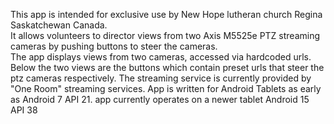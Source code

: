 This app is intended for exclusive use by New Hope lutheran church Regina Saskatchewan Canada.  
It allows volunteers to director views from two Axis M5525e PTZ streaming cameras by pushing buttons to steer the cameras.  
The app displays views from two cameras, accessed via hardcoded urls.
Below the two views are the buttons which contain preset urls that steer the ptz cameras respectively.
The streaming service is currently provided by "One Room" streaming services.
App is written for Android Tablets as early as Android 7 API 21.
app currently operates on a newer tablet Android 15 API 38
